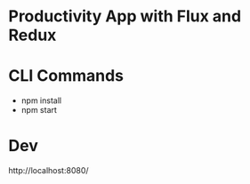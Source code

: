 # Productivity App with Flux and Redux

# CLI Commands
- npm install
- npm start

# Dev 
http://localhost:8080/
